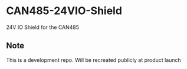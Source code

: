 # CAN485-24VIO-Shield

24V IO Shield for the CAN485

## Note

This is a development repo. Will be recreated publicly at product launch